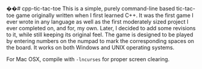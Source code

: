��#   c p p - t i c - t a c - t o e  
 T h i s   i s   a   s i m p l e ,   p u r e l y   c o m m a n d - l i n e   b a s e d   t i c - t a c - t o e   g a m e   o r i g i n a l l y   w r i t t e n   w h e n  
 I   f i r s t   l e a r n e d   C + + .   I t   w a s   t h e   f i r s t   g a m e   I   e v e r   w r o t e   i n   a n y   l a n g u a g e   a s   w e l l   a s  
 t h e   f i r s t   m o d e r a t e l y   s i z e d   p r o j e c t   I   e v e r   c o m p l e t e d   o n ,   a n d   f o r ,   m y   o w n .  
  
 L a t e r ,   I   d e c i d e d   t o   a d d   s o m e   r e v i s i o n s   t o   i t ,   w h i l e   s t i l l   k e e p i n g   i t s   o r i g i n a l   f e e l .  
  
 T h e   g a m e   i s   d e s i g n e d   t o   b e   p l a y e d   b y   e n t e r i n g   n u m b e r s   o n   t h e   n u m p a d   t o   m a r k   t h e  
 c o r r e s p o n d i n g   s p a c e s   o n   t h e   b o a r d .   I t   w o r k s   o n   b o t h   W i n d o w s   a n d   U N I X   o p e r a t i n g  
 s y s t e m s . 

For Mac OSX, compile with `-lncurses` for proper
screen clearing.
